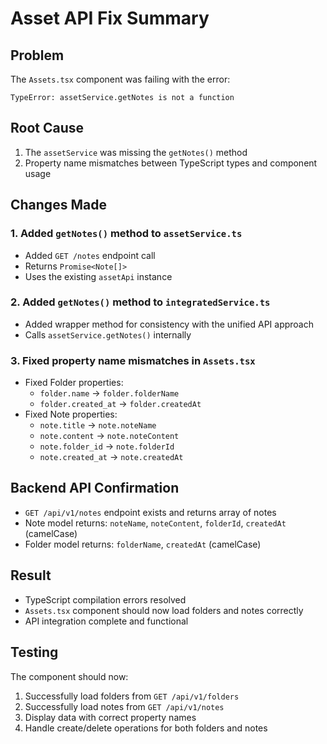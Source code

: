 # Asset API Fix Summary

## Problem
The `Assets.tsx` component was failing with the error:
```
TypeError: assetService.getNotes is not a function
```

## Root Cause
1. The `assetService` was missing the `getNotes()` method
2. Property name mismatches between TypeScript types and component usage

## Changes Made

### 1. Added `getNotes()` method to `assetService.ts`
- Added `GET /notes` endpoint call
- Returns `Promise<Note[]>`
- Uses the existing `assetApi` instance

### 2. Added `getNotes()` method to `integratedService.ts`
- Added wrapper method for consistency with the unified API approach
- Calls `assetService.getNotes()` internally

### 3. Fixed property name mismatches in `Assets.tsx`
- Fixed Folder properties:
  - `folder.name` → `folder.folderName`
  - `folder.created_at` → `folder.createdAt`
- Fixed Note properties:
  - `note.title` → `note.noteName`
  - `note.content` → `note.noteContent`
  - `note.folder_id` → `note.folderId`
  - `note.created_at` → `note.createdAt`

## Backend API Confirmation
- `GET /api/v1/notes` endpoint exists and returns array of notes
- Note model returns: `noteName`, `noteContent`, `folderId`, `createdAt` (camelCase)
- Folder model returns: `folderName`, `createdAt` (camelCase)

## Result
- TypeScript compilation errors resolved
- `Assets.tsx` component should now load folders and notes correctly
- API integration complete and functional

## Testing
The component should now:
1. Successfully load folders from `GET /api/v1/folders`
2. Successfully load notes from `GET /api/v1/notes`
3. Display data with correct property names
4. Handle create/delete operations for both folders and notes
